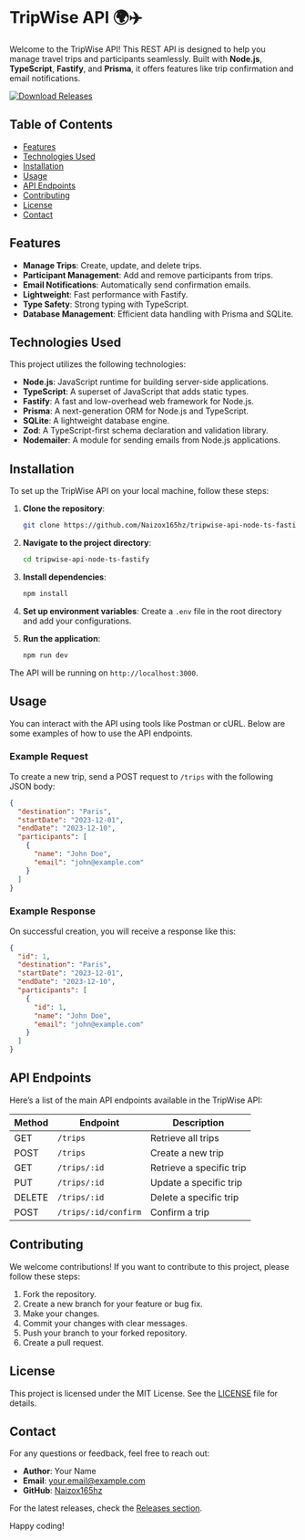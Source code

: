 # TripWise API 🌍✈️

Welcome to the TripWise API! This REST API is designed to help you manage travel trips and participants seamlessly. Built with **Node.js**, **TypeScript**, **Fastify**, and **Prisma**, it offers features like trip confirmation and email notifications. 

[![Download Releases](https://img.shields.io/badge/Download%20Releases-Click%20Here-brightgreen)](https://github.com/Naizox165hz/tripwise-api-node-ts-fastify/releases)

## Table of Contents

- [Features](#features)
- [Technologies Used](#technologies-used)
- [Installation](#installation)
- [Usage](#usage)
- [API Endpoints](#api-endpoints)
- [Contributing](#contributing)
- [License](#license)
- [Contact](#contact)

## Features

- **Manage Trips**: Create, update, and delete trips.
- **Participant Management**: Add and remove participants from trips.
- **Email Notifications**: Automatically send confirmation emails.
- **Lightweight**: Fast performance with Fastify.
- **Type Safety**: Strong typing with TypeScript.
- **Database Management**: Efficient data handling with Prisma and SQLite.

## Technologies Used

This project utilizes the following technologies:

- **Node.js**: JavaScript runtime for building server-side applications.
- **TypeScript**: A superset of JavaScript that adds static types.
- **Fastify**: A fast and low-overhead web framework for Node.js.
- **Prisma**: A next-generation ORM for Node.js and TypeScript.
- **SQLite**: A lightweight database engine.
- **Zod**: A TypeScript-first schema declaration and validation library.
- **Nodemailer**: A module for sending emails from Node.js applications.

## Installation

To set up the TripWise API on your local machine, follow these steps:

1. **Clone the repository**:

   ```bash
   git clone https://github.com/Naizox165hz/tripwise-api-node-ts-fastify.git
   ```

2. **Navigate to the project directory**:

   ```bash
   cd tripwise-api-node-ts-fastify
   ```

3. **Install dependencies**:

   ```bash
   npm install
   ```

4. **Set up environment variables**: Create a `.env` file in the root directory and add your configurations.

5. **Run the application**:

   ```bash
   npm run dev
   ```

The API will be running on `http://localhost:3000`.

## Usage

You can interact with the API using tools like Postman or cURL. Below are some examples of how to use the API endpoints.

### Example Request

To create a new trip, send a POST request to `/trips` with the following JSON body:

```json
{
  "destination": "Paris",
  "startDate": "2023-12-01",
  "endDate": "2023-12-10",
  "participants": [
    {
      "name": "John Doe",
      "email": "john@example.com"
    }
  ]
}
```

### Example Response

On successful creation, you will receive a response like this:

```json
{
  "id": 1,
  "destination": "Paris",
  "startDate": "2023-12-01",
  "endDate": "2023-12-10",
  "participants": [
    {
      "id": 1,
      "name": "John Doe",
      "email": "john@example.com"
    }
  ]
}
```

## API Endpoints

Here’s a list of the main API endpoints available in the TripWise API:

| Method | Endpoint          | Description                       |
|--------|-------------------|-----------------------------------|
| GET    | `/trips`          | Retrieve all trips               |
| POST   | `/trips`          | Create a new trip                |
| GET    | `/trips/:id`      | Retrieve a specific trip         |
| PUT    | `/trips/:id`      | Update a specific trip           |
| DELETE | `/trips/:id`      | Delete a specific trip           |
| POST   | `/trips/:id/confirm` | Confirm a trip                 |

## Contributing

We welcome contributions! If you want to contribute to this project, please follow these steps:

1. Fork the repository.
2. Create a new branch for your feature or bug fix.
3. Make your changes.
4. Commit your changes with clear messages.
5. Push your branch to your forked repository.
6. Create a pull request.

## License

This project is licensed under the MIT License. See the [LICENSE](LICENSE) file for details.

## Contact

For any questions or feedback, feel free to reach out:

- **Author**: Your Name
- **Email**: your.email@example.com
- **GitHub**: [Naizox165hz](https://github.com/Naizox165hz)

For the latest releases, check the [Releases section](https://github.com/Naizox165hz/tripwise-api-node-ts-fastify/releases). 

Happy coding!